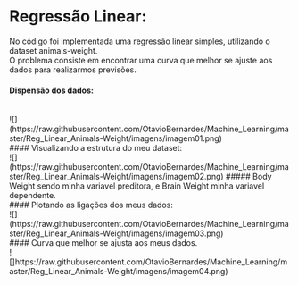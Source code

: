 
# Regressão Linear:

No código foi implementada uma regressão linear simples, utilizando o dataset animals-weight.</br>
O problema consiste em encontrar uma curva que melhor se ajuste aos dados para realizarmos previsões.

#### Dispensão dos dados:
</br>
![](https://raw.githubusercontent.com/OtavioBernardes/Machine_Learning/master/Reg_Linear_Animals-Weight/imagens/imagem01.png)
</br>
#### Visualizando a estrutura do meu dataset:
</br>
![](https://raw.githubusercontent.com/OtavioBernardes/Machine_Learning/master/Reg_Linear_Animals-Weight/imagens/imagem02.png)
##### Body Weight sendo minha variavel preditora, e Brain Weight minha variavel dependente.
</br>
#### Plotando as ligações dos meus dados: 
</br>
![](https://raw.githubusercontent.com/OtavioBernardes/Machine_Learning/master/Reg_Linear_Animals-Weight/imagens/imagem03.png)
</br>
#### Curva que melhor se ajusta aos meus dados.</br>
![]https://raw.githubusercontent.com/OtavioBernardes/Machine_Learning/master/Reg_Linear_Animals-Weight/imagens/imagem04.png)
</br>
